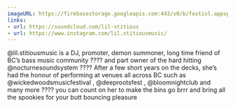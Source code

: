 ```yaml
---
imageURL: https://firebasestorage.googleapis.com:443/v0/b/festivl.appspot.com/o/userContent%2F8A1CC35F-70E9-47E5-B7CB-93A0BD8A00D1.png?alt=media&token=904147a6-548d-4fdd-b905-8d30454e341c
links:
- url: https://soundcloud.com/lil-stitious
- url: https://www.instagram.com/lil.stitiousmusic/
---
```

@lil.stitiousmusic is a DJ, promoter, demon summoner, long time friend of BC’s bass music community ???? and part owner of the hard hitting @nocturnesoundsystem ???? After a few short years on the decks, she’s had the honour of performing at venues all across BC such as @wickedwoodsmusicfestival , @deeprootsfest , @bloomnightclub and many more ???? you can count on her to make the bins go brrr and bring all the spookies for your butt bouncing pleasure